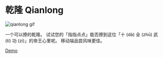 # 乾隆 Qianlong

![qianlong gif](http://pey8tippq.bkt.clouddn.com/qianlong1.gif)

一个可以撩的乾隆。
试试您的「指指点点」能否撩到这位「十 (dà) 全 (zhū) 武 (tí) 功 (zi)」的帝王心里呢。
移动端品尝风味更佳。

[Demo](https://umeecorn.com/qianlong/)
